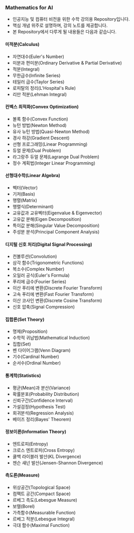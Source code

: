 ### Mathematics for AI

* 인공지능 및 컴퓨터 비전을 위한 수학 강의용 Repository입니다.
* 핵심 개념 위주로 설명하며, 강의 노트를 제공합니다.
* 본 Repository에서 다루게 될 내용들은 다음과 같습니다.

#### 미적분(Calculus)

* 자연대수(Euler's Number)
* 미분과 편미분(Ordinary Derivative & Partial Derivative)
* 적분(Integral)
* 무한급수(Infinite Series)
* 테일러 급수(Taylor Series)
* 로피탈의 정리(L'Hospital's Rule)
* 리만 적분(Lehman Integral)

#### 컨벡스 최적화(Convex Optimization)

* 볼록 함수(Convex Function)
* 뉴턴 방법(Newton Method)
* 유사 뉴턴 방법(Quasi-Newton Method)
* 경사 하강(Gradient Descent)
* 선형 프로그래밍(Linear Programming)
* 듀얼 문제(Dual Problem)
* 라그랑주 듀얼 문제(Lagrange Dual Problem)
* 정수 계획법(Integer Linear Programming)

#### 선형대수학(Linear Algebra)

* 벡터(Vector)
* 기저(Basis)
* 행렬(Matrix)
* 행렬식(Determinant)
* 교유값과 교유벡터(Eigenvalue & Eigenvector)
* 고유값 분해(Eigen Decomposition)
* 특이값 분해(Singular Value Decomposition)
* 주성분 분석(Principal Component Analysis)

#### 디지털 신호 처리(Digital Signal Processing)

* 컨볼루션(Convolution)
* 삼각 함수(Trigonometric Functions)
* 복소수(Complex Number)
* 오일러 공식(Euler's Formula)
* 푸리에 급수(Fourier Series)
* 이산 푸리에 변환(Discrete Fourier Transform)
* 고속 푸리에 변환(Fast Fourier Transform)
* 이산 코사인 변환(Discrete Cosine Transform)
* 신호 압축(Signal Compression)

#### 집합론(Set Theory)

* 명제(Proposition)
* 수학적 귀납법(Mathematical Induction)
* 집합(Set)
* 벤 다이어그램(Venn Diagram)
* 기수(Cardinal Number)
* 순서수(Ordinal Number)

#### 통계학(Statistics)

* 평균(Mean)과 분산(Variance)
* 확률분포(Probability Distribution)
* 신뢰구간(Confidence Interval)
* 가설검정(Hypothesis Test)
* 회귀분석(Regression Analysis)
* 베이즈 정리(Bayes' Theorem)

#### 정보이론(Information Theory)

* 엔트로피(Entropy)
* 크로스 엔트로피(Cross Entropy)
* 쿨백 라이블러 발산(KL Divergence)
* 젠슨 섀넌 발산(Jensen-Shannon Divergence)

#### 측도론(Measure)

* 위상공간(Topological Space)
* 컴팩트 공간(Compact Space)
* 르베그 측도(Lebesgue Measure)
* 보렐(Borel)
* 가측함수(Measurable Function)
* 르베그 적분(Lebesgue Integral)
* 극대 함수(Maximal Function)
